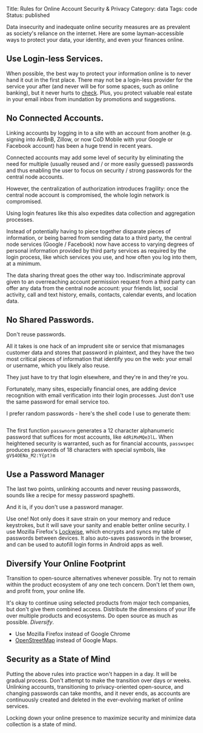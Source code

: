 Title: Rules for Online Account Security & Privacy
Category: data
Tags: code
Status: published

Data insecurity and inadequate online security measures are as prevalent as society's reliance on the internet. Here are some layman-accessible ways to protect your data, your identity, and even your finances online.  

## Use Login-less Services.

When possible, the best way to protect your information online is to never hand it out in the first place. There may not be a login-less provider for the service your after (and never will be for some spaces, such as online banking), but it never hurts to [check](https://github.com/fiatjaf/awesome-loginless). Plus, you protect valuable real estate in your email inbox from inundation by promotions and suggestions.

## No Connected Accounts.

Linking accounts by logging in to a site with an account from another (e.g. signing into AirBnB, Zillow, or now CoD Mobile with your Google or Facebook account) has been a huge trend in recent years. 

Connected accounts may add some level of security by eliminating the need for multiple (usually reused and / or more easily guessed) passwords and thus enabling the user to focus on security / strong passwords for the central node accounts. 

However, the centralization of authorization introduces fragility: once the central node account is compromised, the whole login network is compromised. 

Using login features like this also expedites data collection and aggregation processes.
 
Instead of potentially having to piece together disparate pieces of information, or being barred from sending data to a third party, the central node services (Google / Facebook) now have access to varying degrees of personal information provided by third party services as required by the login process, like which services you use, and how often you log into them, at a minimum. 

The data sharing threat goes the other way too. Indiscriminate approval given to an overreaching account permission request from a third party can offer any data from the central node account: your friends list, social activity, call and text history, emails, contacts, calendar events, and location data. 

## No Shared Passwords.

Don't reuse passwords. 

All it takes is one hack of an imprudent site or service that mismanages customer data and stores that password in plaintext, and they have the two most critical pieces of information that identify you on the web: your email or username, which you likely also reuse. 

They just have to try that login elsewhere, and they're in and they're you.
 
Fortunately, many sites, especially financial ones, are adding device recognition with email verification into their login processes. Just don't use the same password for email service too. 

I prefer random passwords - here's the shell code I use to generate them:

<pre><code class="bash" id="bash-creds"></code></pre>

The first function <code class="bash inline">passwnorm</code> generates a 12 character alphanumeric password that suffices for most accounts, like <code class="bash inline">4dRiMxMQe3lL</code>. When heightened security is warranted, such as for financial accounts, <code class="bash inline">passwspec</code> produces passwords of 18 characters with special symbols, like <code class="bash inline">gV$4OENa_M2:Y{pt)m</code>

## Use a Password Manager

The last two points, unlinking accounts and never reusing passwords, sounds like a recipe for messy password spaghetti. 

And it is, if you don't use a password manager. 

Use one! Not only does it save strain on your memory and reduce keystrokes, but it will save your sanity and enable better online security. I use Mozilla Firefox's [Lockwise](https://www.mozilla.org/en-US/firefox/lockwise/), which encrypts and syncs my table of passwords between devices. It also auto-saves passwords in the browser, and can be used to autofill login forms in Android apps as well.  

## Diversify Your Online Footprint

Transition to open-source alternatives whenever possible. Try not to remain within the product ecosystem of any one tech concern. Don't let them own, and profit from, your online life. 

It's okay to continue using selected products from major tech companies, but don't give them combined access. Distribute the dimensions of your life over multiple products and ecosystems. Do open source as much as possible. _Diversify_.

- Use Mozilla Firefox instead of Google Chrome
- [OpenStreetMap](https://maps.me/) instead of Google Maps. 

## Security as a State of Mind

Putting the above rules into practice won't happen in a day. It will be gradual process. Don't attempt to make the transition over days or weeks. Unlinking accounts, transitioning to privacy-oriented open-source, and changing passwords can take months, and it never ends, as accounts are continuously created and deleted in the ever-evolving market of online services.    

Locking down your online presence to maximize security and minimize data collection is a state of mind. 

<script>
    highlightInlineCode();
   fetchAndHighlightCodeElement(
        {
            elementId: "bash-creds",
            fileUrl: "https://raw.githubusercontent.com/rwev/evix/master/.bash/functions/credentials",
            filterPrefix: "#"
        }
    );
</script>